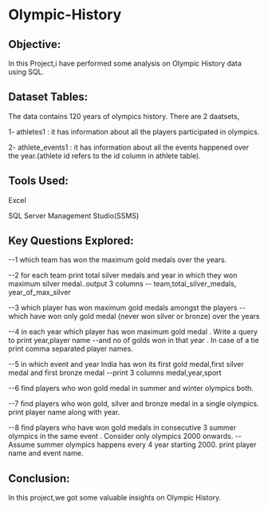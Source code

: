 # Olympic-History
## Objective:
In this Project,i have performed some analysis on Olympic History data using SQL.
## Dataset Tables:
The data contains 120 years of olympics history. There are 2 daatsets, 

1- athletes1 : it has information about all the players participated in olympics.

2- athlete_events1 : it has information about all the events happened over the year.(athlete id refers to the id column in athlete table).
## Tools Used:
Excel

SQL Server Management Studio(SSMS)
## Key Questions Explored:
--1 which team has won the maximum gold medals over the years.

--2 for each team print total silver medals and year in which they won maximum silver medal..output 3 columns
-- team,total_silver_medals, year_of_max_silver

--3 which player has won maximum gold medals  amongst the players 
--which have won only gold medal (never won silver or bronze) over the years

--4 in each year which player has won maximum gold medal . Write a query to print year,player name 
--and no of golds won in that year . In case of a tie print comma separated player names.

--5 in which event and year India has won its first gold medal,first silver medal and first bronze medal
--print 3 columns medal,year,sport

--6 find players who won gold medal in summer and winter olympics both.

--7 find players who won gold, silver and bronze medal in a single olympics. print player name along with year.

--8 find players who have won gold medals in consecutive 3 summer olympics in the same event . Consider only olympics 2000 onwards. 
--Assume summer olympics happens every 4 year starting 2000. print player name and event name.

## Conclusion:
In this project,we got some valuable insights on Olympic History.
